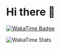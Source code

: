 # Hi there 👋

[![WakaTime Badge][image-wakatime-badge]](https://wakatime.com/@a04c2d3f-c5f9-4adb-9eb7-9f681e645070)

![WakaTime Stats][image-wakatime-stats]

<!-- Images -->

[image-wakatime-badge]: https://wakatime.com/badge/user/a04c2d3f-c5f9-4adb-9eb7-9f681e645070.svg "WakaTime Badge"
[image-wakatime-stats]: https://github-readme-stats.vercel.app/api/wakatime?username=quentinxhu&theme=default&bg_color=f9fafb&icon_color=2ecc71&title_color=2c3e50&text_color=2c3e50&layout=compact "WakaTime Stats"
